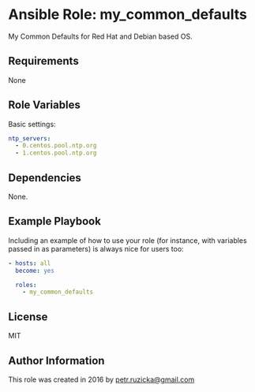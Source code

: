 # Ansible Role: my_common_defaults

My Common Defaults for Red Hat and Debian based OS.

## Requirements

None

## Role Variables

Basic settings:

```yaml
ntp_servers:
  - 0.centos.pool.ntp.org
  - 1.centos.pool.ntp.org
```

## Dependencies

None.

## Example Playbook

Including an example of how to use your role (for instance, with variables
passed in as parameters) is always nice for users too:

```yaml
- hosts: all
  become: yes

  roles:
    - my_common_defaults
```

## License

MIT

## Author Information

This role was created in 2016 by [petr.ruzicka@gmail.com](mailto:petr.ruzicka@gmail.com)
